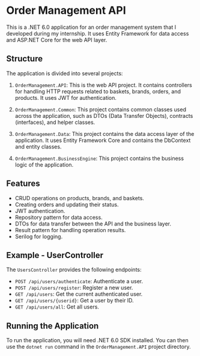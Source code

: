 # Order Management API

This is a .NET 6.0 application for an order management system that I developed during my internship. It uses Entity Framework for data access and ASP.NET Core for the web API layer.

## Structure

The application is divided into several projects:

1. `OrderManagement.API`: This is the web API project. It contains controllers for handling HTTP requests related to baskets, brands, orders, and products. It uses JWT for authentication.

2. `OrderManagement.Common`: This project contains common classes used across the application, such as DTOs (Data Transfer Objects), contracts (interfaces), and helper classes.

3. `OrderManagement.Data`: This project contains the data access layer of the application. It uses Entity Framework Core and contains the DbContext and entity classes.

4. `OrderManagement.BusinessEngine`: This project contains the business logic of the application.

## Features

- CRUD operations on products, brands, and baskets.
- Creating orders and updating their status.
- JWT authentication.
- Repository pattern for data access.
- DTOs for data transfer between the API and the business layer.
- Result pattern for handling operation results.
- Serilog for logging.

## Example - UserController

The `UsersController` provides the following endpoints:

- `POST /api/users/authenticate`: Authenticate a user.
- `POST /api/users/register`: Register a new user.
- `GET /api/users`: Get the current authenticated user.
- `GET /api/users/{userid}`: Get a user by their ID.
- `GET /api/users/all`: Get all users.

## Running the Application

To run the application, you will need .NET 6.0 SDK installed. You can then use the `dotnet run` command in the `OrderManagement.API` project directory.
